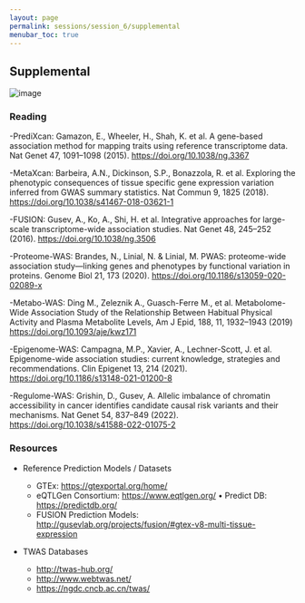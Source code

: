 ```yaml
---
layout: page
permalink: sessions/session_6/supplemental
menubar_toc: true
---
```


## Supplemental
![image](https://github.com/DCEG-workshops/statistical_genetics_workshop/assets/42150195/3c9cebe3-83e6-482a-b34c-0a30147dec22)

### Reading
-PrediXcan: Gamazon, E., Wheeler, H., Shah, K. et al. A gene-based association method for mapping traits using reference transcriptome data. Nat Genet 47, 1091–1098 (2015). https://doi.org/10.1038/ng.3367

-MetaXcan: Barbeira, A.N., Dickinson, S.P., Bonazzola, R. et al. Exploring the phenotypic consequences of tissue specific gene expression variation inferred from GWAS summary statistics. Nat Commun 9, 1825 (2018). https://doi.org/10.1038/s41467-018-03621-1

-FUSION: Gusev, A., Ko, A., Shi, H. et al. Integrative approaches for large-scale transcriptome-wide association studies. Nat Genet 48, 245–252 (2016). https://doi.org/10.1038/ng.3506

-Proteome-WAS: Brandes, N., Linial, N. & Linial, M. PWAS: proteome-wide association study—linking genes and phenotypes by functional variation in proteins. Genome Biol 21, 173 (2020). https://doi.org/10.1186/s13059-020-02089-x

-Metabo-WAS: Ding M., Zeleznik A., Guasch-Ferre M., et al. Metabolome-Wide Association Study of the Relationship Between Habitual Physical Activity and Plasma Metabolite Levels, Am J Epid, 188, 11, 1932–1943 (2019) https://doi.org/10.1093/aje/kwz171

-Epigenome-WAS: Campagna, M.P., Xavier, A., Lechner-Scott, J. et al. Epigenome-wide association studies: current knowledge, strategies and recommendations. Clin Epigenet 13, 214 (2021). https://doi.org/10.1186/s13148-021-01200-8

-Regulome-WAS: Grishin, D., Gusev, A. Allelic imbalance of chromatin accessibility in cancer identifies candidate causal risk variants and their mechanisms. Nat Genet 54, 837–849 (2022). https://doi.org/10.1038/s41588-022-01075-2

### Resources
- Reference Prediction Models / Datasets
    - GTEx: https://gtexportal.org/home/
    - eQTLGen Consortium: https://www.eqtlgen.org/ • Predict DB: https://predictdb.org/
    - FUSION Prediction Models: http://gusevlab.org/projects/fusion/#gtex-v8-multi-tissue-expression

- TWAS Databases
    - http://twas-hub.org/
    - http://www.webtwas.net/
    - https://ngdc.cncb.ac.cn/twas/
 
